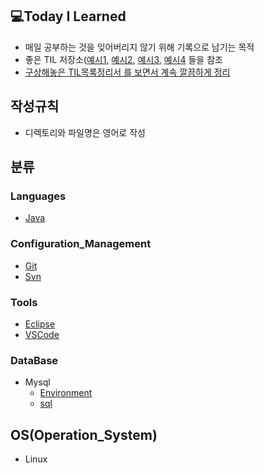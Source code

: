 ## 💻Today I Learned
- 매일 공부하는 것을 잊어버리지 않기 위해 기록으로 남기는 목적
- 좋은 TIL 저장소([예시1](https://github.com/Integerous/TIL), [예시2](https://github.com/namjunemy/TIL), [예시3](https://github.com/Integerous/TIL-1), [예시4]() 들을 참조
- [구상해놓은 TIL목록정리서 를 보면서 계속 깔끔하게 정리](https://www.notion.so/TIL-aa2e36d166f94254b43159f1bf756fda)


## 작성규칙
- 디렉토리와 파일명은 영어로 작성 


## 분류



### Languages
- [Java](https://github.com/Highjune/TIL/tree/master/Languages/Java)


### Configuration_Management
- [Git](https://github.com/Highjune/TIL/blob/master/Configuration_Management/git.md) 
- [Svn](https://github.com/Highjune/TIL/blob/master/Configuration_Management/svn.md)

### Tools
- [Eclipse](https://github.com/Highjune/TIL/blob/master/Tools/eclipse.md)
- [VSCode](https://github.com/Highjune/TIL/blob/master/Tools/vscode.md)

### DataBase
- Mysql
    - [Environment](https://github.com/Highjune/TIL/blob/master/DateBase/Mysql/mysql_environment.md)
    - [sql](https://github.com/Highjune/TIL/blob/master/DateBase/Mysql/mysql_sql.md)

## OS(Operation_System)
- Linux
